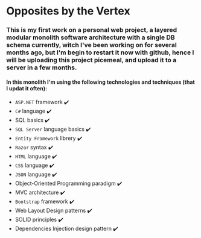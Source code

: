 # Opposites by the Vertex

### This is my first work on a personal web project, a layered modular monolith software architecture with a single DB schema currently, witch I've been working on for several months ago, but I'm begin to restart it now with github, hence I will be uploading this project picemeal, and upload it to a server in a few months.

#### In this monolith I'm using the following technologies and techniques (that I updat it often):
- `ASP.NET` framework :heavy_check_mark:
- `C#` language :heavy_check_mark:
- SQL basics :heavy_check_mark:
- `SQL Server` language basics :heavy_check_mark:
- `Entity Framework` librery :heavy_check_mark:
- `Razor` syntax :heavy_check_mark:
- `HTML` language :heavy_check_mark:
- `CSS` language :heavy_check_mark:
- `JSON` language :heavy_check_mark:
- Object-Oriented Programming paradigm :heavy_check_mark:
- MVC architecture :heavy_check_mark:
- `Bootstrap` framework :heavy_check_mark:
- Web Layout Design patterns :heavy_check_mark:
- SOLID principles :heavy_check_mark:
- Dependencies Injection design pattern :heavy_check_mark:
